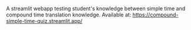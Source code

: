 A streamlit webapp testing student's knowledge between simple time and compound time translation knowledge.
Available at: https://compound-simple-time-quiz.streamlit.app/
